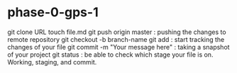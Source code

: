 # phase-0-gps-1

git clone URL 
touch file.md
git push origin master : pushing the changes to remote repository 
git checkout -b branch-name
git add : start tracking the changes of your file 
git commit -m "Your message here" : taking a snapshot of your project 
git status : be able to check which stage your file is on. Working, staging, and commit. 